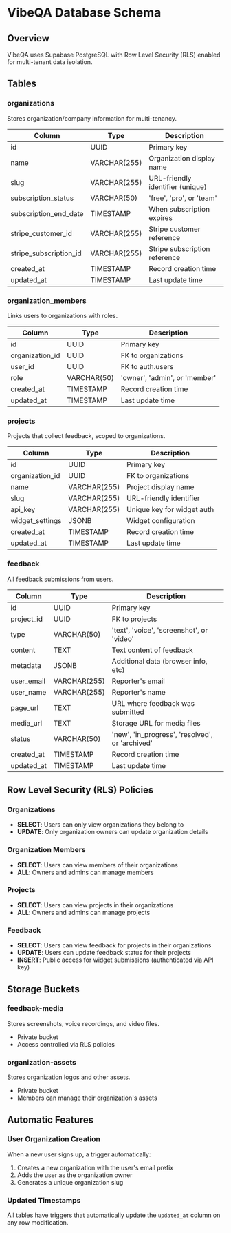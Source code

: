 # VibeQA Database Schema

## Overview
VibeQA uses Supabase PostgreSQL with Row Level Security (RLS) enabled for multi-tenant data isolation.

## Tables

### organizations
Stores organization/company information for multi-tenancy.

| Column | Type | Description |
|--------|------|-------------|
| id | UUID | Primary key |
| name | VARCHAR(255) | Organization display name |
| slug | VARCHAR(255) | URL-friendly identifier (unique) |
| subscription_status | VARCHAR(50) | 'free', 'pro', or 'team' |
| subscription_end_date | TIMESTAMP | When subscription expires |
| stripe_customer_id | VARCHAR(255) | Stripe customer reference |
| stripe_subscription_id | VARCHAR(255) | Stripe subscription reference |
| created_at | TIMESTAMP | Record creation time |
| updated_at | TIMESTAMP | Last update time |

### organization_members
Links users to organizations with roles.

| Column | Type | Description |
|--------|------|-------------|
| id | UUID | Primary key |
| organization_id | UUID | FK to organizations |
| user_id | UUID | FK to auth.users |
| role | VARCHAR(50) | 'owner', 'admin', or 'member' |
| created_at | TIMESTAMP | Record creation time |
| updated_at | TIMESTAMP | Last update time |

### projects
Projects that collect feedback, scoped to organizations.

| Column | Type | Description |
|--------|------|-------------|
| id | UUID | Primary key |
| organization_id | UUID | FK to organizations |
| name | VARCHAR(255) | Project display name |
| slug | VARCHAR(255) | URL-friendly identifier |
| api_key | VARCHAR(255) | Unique key for widget auth |
| widget_settings | JSONB | Widget configuration |
| created_at | TIMESTAMP | Record creation time |
| updated_at | TIMESTAMP | Last update time |

### feedback
All feedback submissions from users.

| Column | Type | Description |
|--------|------|-------------|
| id | UUID | Primary key |
| project_id | UUID | FK to projects |
| type | VARCHAR(50) | 'text', 'voice', 'screenshot', or 'video' |
| content | TEXT | Text content of feedback |
| metadata | JSONB | Additional data (browser info, etc) |
| user_email | VARCHAR(255) | Reporter's email |
| user_name | VARCHAR(255) | Reporter's name |
| page_url | TEXT | URL where feedback was submitted |
| media_url | TEXT | Storage URL for media files |
| status | VARCHAR(50) | 'new', 'in_progress', 'resolved', or 'archived' |
| created_at | TIMESTAMP | Record creation time |
| updated_at | TIMESTAMP | Last update time |

## Row Level Security (RLS) Policies

### Organizations
- **SELECT**: Users can only view organizations they belong to
- **UPDATE**: Only organization owners can update organization details

### Organization Members
- **SELECT**: Users can view members of their organizations
- **ALL**: Owners and admins can manage members

### Projects
- **SELECT**: Users can view projects in their organizations
- **ALL**: Owners and admins can manage projects

### Feedback
- **SELECT**: Users can view feedback for projects in their organizations
- **UPDATE**: Users can update feedback status for their projects
- **INSERT**: Public access for widget submissions (authenticated via API key)

## Storage Buckets

### feedback-media
Stores screenshots, voice recordings, and video files.
- Private bucket
- Access controlled via RLS policies

### organization-assets
Stores organization logos and other assets.
- Private bucket
- Members can manage their organization's assets

## Automatic Features

### User Organization Creation
When a new user signs up, a trigger automatically:
1. Creates a new organization with the user's email prefix
2. Adds the user as the organization owner
3. Generates a unique organization slug

### Updated Timestamps
All tables have triggers that automatically update the `updated_at` column on any row modification.